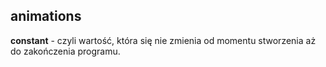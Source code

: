 ## animations

**constant** - czyli wartość, która się nie zmienia od momentu stworzenia aż do zakończenia programu.
